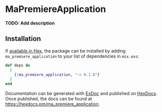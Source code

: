 # MaPremiereApplication

**TODO: Add description**

## Installation

If [available in Hex](https://hex.pm/docs/publish), the package can be installed
by adding `ma_premiere_application` to your list of dependencies in `mix.exs`:

```elixir
def deps do
  [
    {:ma_premiere_application, "~> 0.1.0"}
  ]
end
```

Documentation can be generated with [ExDoc](https://github.com/elixir-lang/ex_doc)
and published on [HexDocs](https://hexdocs.pm). Once published, the docs can
be found at <https://hexdocs.pm/ma_premiere_application>.

